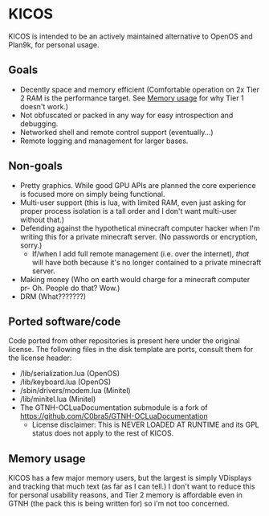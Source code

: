 # KICOS
KICOS is intended to be an actively maintained alternative to OpenOS and Plan9k, for personal usage.

## Goals
- Decently space and memory efficient (Comfortable operation on 2x Tier 2 RAM is the performance target. See [Memory usage](#memory-usage) for why Tier 1 doesn't work.)
- Not obfuscated or packed in any way for easy introspection and debugging.
- Networked shell and remote control support (eventually...)
- Remote logging and management for larger bases.

## Non-goals
- Pretty graphics. While good GPU APIs are planned the core experience is focused more on simply being functional.
- Multi-user support (this is lua, with limited RAM, even just asking for proper process isolation is a tall order and I don't want multi-user without that.)
- Defending against the hypothetical minecraft computer hacker when I'm writing this for a private minecraft server. (No passwords or encryption, sorry.)
  - If/when I add full remote management (i.e. over the internet), *that* will have both because it's no longer contained to a private minecraft server.
- Making money (Who on earth would charge for a minecraft computer pr- Oh. People do that? Wow.)
- DRM (What???????)

## Ported software/code
Code ported from other repositories is present here under the original license. The following files in the disk template are ports, consult them for the license header:
- /lib/serialization.lua (OpenOS)
- /lib/keyboard.lua (OpenOS)
- /sbin/drivers/modem.lua (Minitel)
- /lib/minitel.lua (Minitel)
- The GTNH-OCLuaDocumentation submodule is a fork of https://github.com/C0bra5/GTNH-OCLuaDocumentation
  - License disclaimer: This is NEVER LOADED AT RUNTIME and its GPL status does not apply to the rest of KICOS.

## Memory usage
KICOS has a few major memory users, but the largest is simply VDisplays and tracking that much text (as far as I can tell.) 
I don't want to reduce this for personal usability reasons, and Tier 2 memory is affordable even in GTNH (the pack this is being written for) so i'm not too concerned.